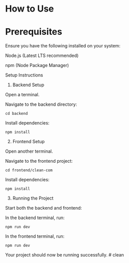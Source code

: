 # How to Use

# Prerequisites

Ensure you have the following installed on your system:

Node.js (Latest LTS recommended)

npm (Node Package Manager)

Setup Instructions

1. Backend Setup

Open a terminal.

Navigate to the backend directory:

`cd backend`

Install dependencies:

``npm install``

2. Frontend Setup

Open another terminal.

Navigate to the frontend project:

`cd frontend/clean-com`

Install dependencies:

``npm install``

3. Running the Project

Start both the backend and frontend:

In the backend terminal, run:

`npm run dev`

In the frontend terminal, run:

`npm run dev`

Your project should now be running successfully.
#   c l e a n 
 
 
